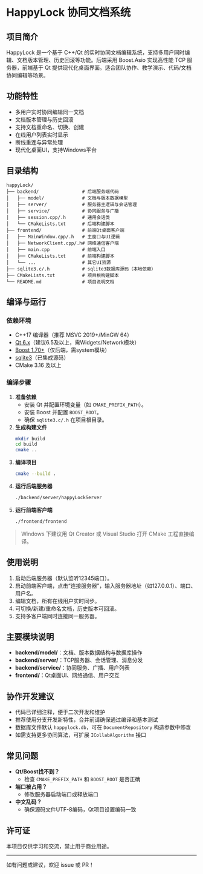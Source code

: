 # HappyLock 协同文档系统

## 项目简介
HappyLock 是一个基于 C++/Qt 的实时协同文档编辑系统，支持多用户同时编辑、文档版本管理、历史回滚等功能。后端采用 Boost.Asio 实现高性能 TCP 服务器，前端基于 Qt 提供现代化桌面界面。适合团队协作、教学演示、代码/文档协同编辑等场景。

## 功能特性
- 多用户实时协同编辑同一文档
- 文档版本管理与历史回滚
- 支持文档重命名、切换、创建
- 在线用户列表实时显示
- 断线重连与异常处理
- 现代化桌面UI，支持Windows平台

## 目录结构
```
happyLock/
├── backend/                # 后端服务端代码
│   ├── model/              # 文档与版本数据模型
│   ├── server/             # 服务器主逻辑与会话管理
│   ├── service/            # 协同服务与广播
│   ├── session.cpp/.h      # 通用会话类
│   └── CMakeLists.txt      # 后端构建脚本
├── frontend/               # 前端Qt桌面客户端
│   ├── MainWindow.cpp/.h   # 主窗口与UI逻辑
│   ├── NetworkClient.cpp/.h# 网络通信客户端
│   ├── main.cpp            # 前端入口
│   ├── CMakeLists.txt      # 前端构建脚本
│   └── ...                 # 其它UI资源
├── sqlite3.c/.h            # sqlite3数据库源码（本地依赖）
├── CMakeLists.txt          # 项目根构建脚本
└── README.md               # 项目说明文档
```

## 编译与运行
### 依赖环境
- C++17 编译器（推荐 MSVC 2019+/MinGW 64）
- [Qt 6.x](https://www.qt.io/download)（建议6.5及以上，需Widgets/Network模块）
- [Boost 1.70+](https://www.boost.org/)（仅后端，需system模块）
- [sqlite3](https://www.sqlite.org/index.html)（已集成源码）
- CMake 3.16 及以上

### 编译步骤
1. **准备依赖**
   - 安装 Qt 并配置环境变量（如 `CMAKE_PREFIX_PATH`）。
   - 安装 Boost 并配置 `BOOST_ROOT`。
   - 确保 `sqlite3.c/.h` 在项目根目录。
2. **生成构建文件**
   ```sh
   mkdir build
   cd build
   cmake ..
   ```
3. **编译项目**
   ```sh
   cmake --build .
   ```
4. **运行后端服务器**
   ```sh
   ./backend/server/happyLockServer
   ```
5. **运行前端客户端**
   ```sh
   ./frontend/frontend
   ```

> Windows 下建议用 Qt Creator 或 Visual Studio 打开 CMake 工程直接编译。

## 使用说明
1. 启动后端服务器（默认监听12345端口）。
2. 启动前端客户端，点击“连接服务器”，输入服务器地址（如127.0.0.1）、端口、用户名。
3. 编辑文档，所有在线用户实时同步。
4. 可切换/新建/重命名文档，历史版本可回滚。
5. 支持多客户端同时连接同一服务器。

## 主要模块说明
- **backend/model/**：文档、版本数据结构与数据库操作
- **backend/server/**：TCP服务器、会话管理、消息分发
- **backend/service/**：协同服务、广播、用户列表
- **frontend/**：Qt桌面UI、网络通信、用户交互

## 协作开发建议
- 代码已详细注释，便于二次开发和维护
- 推荐使用分支开发新特性，合并前请确保通过编译和基本测试
- 数据库文件默认 `happylock.db`，可在 `DocumentRepository` 构造参数中修改
- 如需支持更多协同算法，可扩展 `ICollabAlgorithm` 接口

## 常见问题
- **Qt/Boost找不到？**
  - 检查 `CMAKE_PREFIX_PATH` 和 `BOOST_ROOT` 是否正确
- **端口被占用？**
  - 修改服务器启动端口或释放端口
- **中文乱码？**
  - 确保源码文件UTF-8编码，Qt项目设置编码一致

## 许可证
本项目仅供学习和交流，禁止用于商业用途。

---
如有问题或建议，欢迎 issue 或 PR！